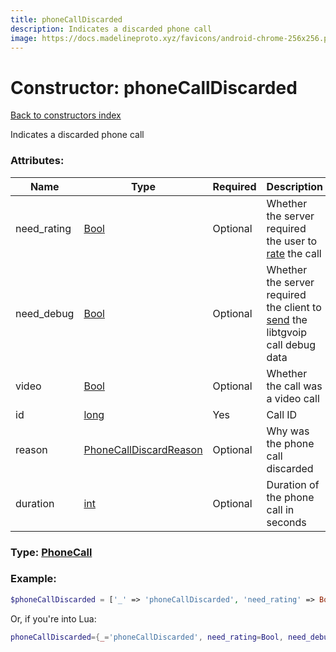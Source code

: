 ```yaml
---
title: phoneCallDiscarded
description: Indicates a discarded phone call
image: https://docs.madelineproto.xyz/favicons/android-chrome-256x256.png
---
```

# Constructor: phoneCallDiscarded  
[Back to constructors index](index.md)



Indicates a discarded phone call

### Attributes:

| Name     |    Type       | Required | Description |
|----------|---------------|----------|-------------|
|need\_rating|[Bool](../types/Bool.md) | Optional|Whether the server required the user to [rate](../methods/phone.setCallRating.md) the call|
|need\_debug|[Bool](../types/Bool.md) | Optional|Whether the server required the client to [send](../methods/phone.saveCallDebug.md) the libtgvoip call debug data|
|video|[Bool](../types/Bool.md) | Optional|Whether the call was a video call|
|id|[long](../types/long.md) | Yes|Call ID|
|reason|[PhoneCallDiscardReason](../types/PhoneCallDiscardReason.md) | Optional|Why was the phone call discarded|
|duration|[int](../types/int.md) | Optional|Duration of the phone call in seconds|



### Type: [PhoneCall](../types/PhoneCall.md)


### Example:

```php
$phoneCallDiscarded = ['_' => 'phoneCallDiscarded', 'need_rating' => Bool, 'need_debug' => Bool, 'video' => Bool, 'id' => long, 'reason' => PhoneCallDiscardReason, 'duration' => int];
```  


Or, if you're into Lua:

```lua
phoneCallDiscarded={_='phoneCallDiscarded', need_rating=Bool, need_debug=Bool, video=Bool, id=long, reason=PhoneCallDiscardReason, duration=int}

```


